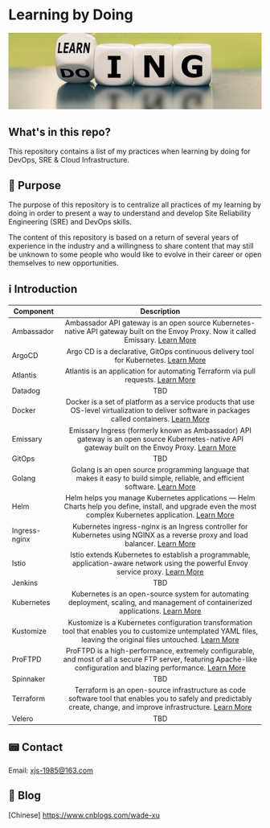 # Learning by Doing
![alt text.](./Images/learning-doing.jpg "This is a header image.")

## What's in this repo?
This repository contains a list of my practices when learning by doing for DevOps, SRE & Cloud Infrastructure.

## 📒 Purpose
The purpose of this repository is to centralize all practices of my learning by doing in order to present a way to understand and develop Site Reliability Engineering (SRE) and DevOps skills.

The content of this repository is based on a return of several years of experience in the industry and a willingness to share content that may still be unknown to some people who would like to evolve in their career or open themselves to new opportunities.

## ℹ️ Introduction

| Component       | Description                                                                                                                                             |
| -------------   |:------------------------------------------------------------------------------------------------------------------------------------------------------: |
| Ambassador      | Ambassador API gateway is an open source Kubernetes-native API gateway built on the Envoy Proxy. Now it called Emissary. [Learn More](./Ambassador/) |
| ArgoCD          | Argo CD is a declarative, GitOps continuous delivery tool for Kubernetes. [Learn More](./ArgoCD/) |
| Atlantis        | Atlantis is an application for automating Terraform via pull requests. [Learn More](./Atlantis/) |
| Datadog         | TBD |
| Docker          | Docker is a set of platform as a service products that use OS-level virtualization to deliver software in packages called containers. [Learn More](./Docker/) |
| Emissary        | Emissary Ingress (formerly known as Ambassador) API gateway is an open source Kubernetes-native API gateway built on the Envoy Proxy. [Learn More](./Emissary/) |
| GitOps          | TBD |
| Golang          | Golang is an open source programming language that makes it easy to build simple, reliable, and efficient software. [Learn More](./Golang/) |
| Helm            | Helm helps you manage Kubernetes applications — Helm Charts help you define, install, and upgrade even the most complex Kubernetes application. [Learn More](./Helm/) |
| Ingress-nginx   | Kubernetes ingress-nginx is an Ingress controller for Kubernetes using NGINX as a reverse proxy and load balancer. [Learn More](./Ingress-nginx/) |
| Istio           | Istio extends Kubernetes to establish a programmable, application-aware network using the powerful Envoy service proxy. [Learn More](./Istio/) |
| Jenkins         | TBD |
| Kubernetes      | Kubernetes is an open-source system for automating deployment, scaling, and management of containerized applications. [Learn More](./Kubernetes/) |
| Kustomize       | Kustomize is a Kubernetes configuration transformation tool that enables you to customize untemplated YAML files, leaving the original files untouched. [Learn More](./Emissary/) |
| ProFTPD         | ProFTPD is a high-performance, extremely configurable, and most of all a secure FTP server, featuring Apache-like configuration and blazing performance. [Learn More](./ProFTPD/) |
| Spinnaker       | TBD |
| Terraform       | Terraform is an open-source infrastructure as code software tool that enables you to safely and predictably create, change, and improve infrastructure. [Learn More](./Terraform/) |
| Velero          | TBD |


## 📟 Contact
Email: xjs-1985@163.com

## 📖 Blog
[Chinese] https://www.cnblogs.com/wade-xu

<br>